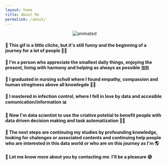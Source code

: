 ```yaml
---
layout: home
title: About Me
permalink: /about/
---
```


<p align=center> 
  <img src="https://media4.giphy.com/media/MeJgB3yMMwIaHmKD4z/giphy.gif?cid=ecf05e47la8jjkkx87wso3k6wl6bzd1gatg4n9332v7chc4h&rid=giphy.gif&ct=g" alt="animated"="250" ="400"/>
</p>


<body>
   <h4> 🔸 This gif is a little cliche, but it's still funny and the beginning of a journey for a lot of people 🧙‍♀️
   <h4> 🔸 I'm a person who appreciate the smallest daily things, enjoying the present, living with harmony and helping as always as possible 🇧🇷
   <h4> 🔸 I graduated in nursing scholl where I found empathy, compassion and human stregtness above all knowlegde 👩‍⚕️
   <h4> 🔸 I mastered in infection control, where I fell in love by data and accesible comunication/information 📊
   <h4> 🔸 Now I'm data scientist to use the criative potetial to benefit people with data driven decision making and task automatization 👩‍💻
   <h4> 🔸 The next steps are continuing my studies by profounding knowledge, looking for chalenges or associated contents and continuing help people who are interested in this data world or who are on this journey as I'm 🌎
   <h4> 🔸 Let me know more about you by contacting me. I'll be a pleasure 😄




